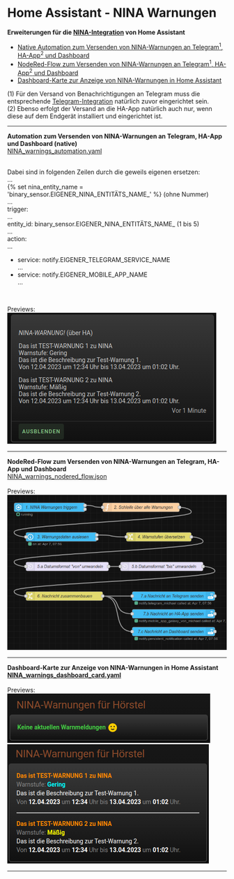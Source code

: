 # Home Assistant - NINA Warnungen

<strong>Erweiterungen für die <a href="https://www.home-assistant.io/integrations/nina/">NINA-Integration</a> von Home Assistant</strong><br />
<ul>
<li><a href="#automation">Native Automation zum Versenden von NINA-Warnungen an Telegram<sup>1</sup>, HA-App<sup>2</sup> und Dashboard</a></li>
<li><a href="#nodered">NodeRed-Flow zum Versenden von NINA-Warnungen an Telegram<sup>1</sup>, HA-App<sup>2</sup> und Dashboard</a></li>
<li><a href="#dashboard">Dashboard-Karte zur Anzeige von NINA-Warnungen in Home Assistant</a></li>
</ul>
(1) Für den Versand von Benachrichtigungen an Telegram muss die entsprechende <a href="https://www.home-assistant.io/integrations/telegram">Telegram-Integration</a> natürlich zuvor eingerichtet sein.<br />
(2) Ebenso erfolgt der Versand an die HA-App natürlich auch nur, wenn diese auf dem Endgerät installiert und eingerichtet ist.<br />

<a id="automation"></a>
<hr>
<strong>Automation zum Versenden von NINA-Warnungen an Telegram, HA-App und Dashboard (native)</strong><br />
<a href="https://github.com/migacode/home-assistant/blob/main/nina/NINA_warnings_automation.yaml">NINA_warnings_automation.yaml</a><br />
<br />

Dabei sind in folgenden Zeilen durch die geweils eigenen ersetzen:<br />
  ...<br />
{% set nina_entity_name = 'binary_sensor.EIGENER_NINA_ENTITÄTS_NAME_' %} (ohne Nummer)<br />
  ...<br />
trigger:<br />
  ...<br />
  entity_id: binary_sensor.EIGENER_NINA_ENTITÄTS_NAME_ (1 bis 5)<br />
  ...<br />
action:<br />
  ...<br />
  - service: notify.EIGENER_TELEGRAM_SERVICE_NAME<br />
  ...<br />
  - service: notify.EIGENER_MOBILE_APP_NAME<br />
  ...<br />
<br />

Previews:<br />
<img src="./img/NINA_notification.png">

<a id="nodered"></a>
<hr>
<strong>NodeRed-Flow zum Versenden von NINA-Warnungen an Telegram, HA-App und Dashboard</strong><br />
<a href="">NINA_warnings_nodered_flow.json</a><br />
<br />
Previews:<br />
<img src="./img/NINA_NodeRED_Flow.png">

<a id="dashboard"></a>
<hr>
<strong>Dashboard-Karte zur Anzeige von NINA-Warnungen in Home Assistant</strong><br />
<a href="https://github.com/migacode/home-assistant/blob/main/nina/NINA_warnings_dashboard_card.yaml"><strong>NINA_warnings_dashboard_card.yaml</strong></a><br />
<br />
Previews:<br />
<img src="./img/NINA_no_warnings.png"><br />
<img src="./img/NINA_warnings.png">
<hr>
